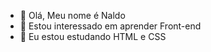 - 👋 Olá, Meu nome é Naldo
- 👀 Estou interessado em aprender Front-end
- 🌱 Eu estou estudando HTML e CSS

<!---
jrNaldo/jrNaldo is a ✨ special ✨ repository because its `README.md` (this file) appears on your GitHub profile.
You can click the Preview link to take a look at your changes.
--->
